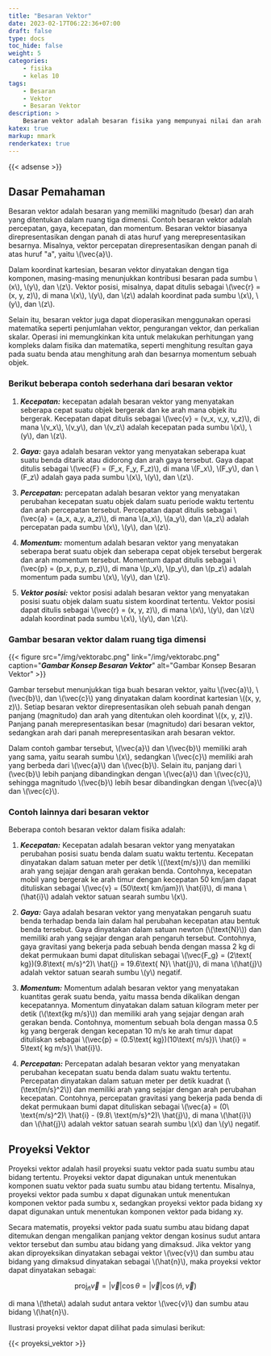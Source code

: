 ```yaml
---
title: "Besaran Vektor"
date: 2023-02-17T06:22:36+07:00
draft: false
type: docs
toc_hide: false
weight: 5
categories:
    - fisika
    - kelas 10
tags:
    - Besaran
    - Vektor
    - Besaran Vektor
description: >
    Besaran vektor adalah besaran fisika yang mempunyai nilai dan arah.
katex: true
markup: mmark
renderkatex: true
---
```



{{< adsense >}}

## Dasar Pemahaman

Besaran vektor adalah besaran yang memiliki magnitudo (besar) dan arah yang ditentukan dalam ruang tiga dimensi. Contoh besaran vektor adalah percepatan, gaya, kecepatan, dan momentum. Besaran vektor biasanya direpresentasikan dengan panah di atas huruf yang merepresentasikan besarnya. Misalnya, vektor percepatan direpresentasikan dengan panah di atas huruf "a", yaitu \\(\vec{a}\\).

Dalam koordinat kartesian, besaran vektor dinyatakan dengan tiga komponen, masing-masing menunjukkan kontribusi besaran pada sumbu \\(x\\), \\(y\\), dan \\(z\\). Vektor posisi, misalnya, dapat ditulis sebagai \\(\vec{r} = (x, y, z)\\), di mana \\(x\\), \\(y\\), dan \\(z\\) adalah koordinat pada sumbu \\(x\\), \\(y\\), dan \\(z\\).

Selain itu, besaran vektor juga dapat dioperasikan menggunakan operasi matematika seperti penjumlahan vektor, pengurangan vektor, dan perkalian skalar. Operasi ini memungkinkan kita untuk melakukan perhitungan yang kompleks dalam fisika dan matematika, seperti menghitung resultan gaya pada suatu benda atau menghitung arah dan besarnya momentum sebuah objek.

### Berikut beberapa contoh sederhana dari besaran vektor

1. ***Kecepatan:*** kecepatan adalah besaran vektor yang menyatakan seberapa cepat suatu objek bergerak dan ke arah mana objek itu bergerak. Kecepatan dapat ditulis sebagai \\(\vec{v} = (v_x, v_y, v_z)\\), di mana \\(v_x\\), \\(v_y\\), dan \\(v_z\\) adalah kecepatan pada sumbu \\(x\\), \\(y\\), dan \\(z\\).

2. ***Gaya:*** gaya adalah besaran vektor yang menyatakan seberapa kuat suatu benda ditarik atau didorong dan arah gaya tersebut. Gaya dapat ditulis sebagai \\(\vec{F} = (F_x, F_y, F_z)\\), di mana \\(F_x\\), \\(F_y\\), dan \\(F_z\\) adalah gaya pada sumbu \\(x\\), \\(y\\), dan \\(z\\).

3. ***Percepatan:*** percepatan adalah besaran vektor yang menyatakan perubahan kecepatan suatu objek dalam suatu periode waktu tertentu dan arah percepatan tersebut. Percepatan dapat ditulis sebagai \\(\vec{a} = (a_x, a_y, a_z)\\), di mana \\(a_x\\), \\(a_y\\), dan \\(a_z\\) adalah percepatan pada sumbu \\(x\\), \\(y\\), dan \\(z\\).

4. ***Momentum:*** momentum adalah besaran vektor yang menyatakan seberapa berat suatu objek dan seberapa cepat objek tersebut bergerak dan arah momentum tersebut. Momentum dapat ditulis sebagai \\(\vec{p} = (p_x, p_y, p_z)\\), di mana \\(p_x\\), \\(p_y\\), dan \\(p_z\\) adalah momentum pada sumbu \\(x\\), \\(y\\), dan \\(z\\).

5. ***Vektor posisi:*** vektor posisi adalah besaran vektor yang menyatakan posisi suatu objek dalam suatu sistem koordinat tertentu. Vektor posisi dapat ditulis sebagai \\(\vec{r} = (x, y, z)\\), di mana \\(x\\), \\(y\\), dan \\(z\\) adalah koordinat pada sumbu \\(x\\), \\(y\\), dan \\(z\\).

### Gambar besaran vektor dalam ruang tiga dimensi

<!-- |[![Gambar Konsep Besaran Vektor](/img/vektorabc.png "Gambar Konsep Besaran Vektor")](/img/vektorabc.png)|
|:--:|
|*Gambar Konsep Besaran Vektor*| -->
{{< figure src="/img/vektorabc.png" link="/img/vektorabc.png" caption="***Gambar Konsep Besaran Vektor***" alt="Gambar Konsep Besaran Vektor" >}}

Gambar tersebut menunjukkan tiga buah besaran vektor, yaitu \\(\vec{a}\\), \\(\vec{b}\\), dan \\(\vec{c}\\) yang dinyatakan dalam koordinat kartesian \\((x, y, z)\\). Setiap besaran vektor direpresentasikan oleh sebuah panah dengan panjang (magnitudo) dan arah yang ditentukan oleh koordinat \\((x, y, z)\\). Panjang panah merepresentasikan besar (magnitudo) dari besaran vektor, sedangkan arah dari panah merepresentasikan arah besaran vektor.

Dalam contoh gambar tersebut, \\(\vec{a}\\) dan \\(\vec{b}\\) memiliki arah yang sama, yaitu searah sumbu \\(x\\), sedangkan \\(\vec{c}\\) memiliki arah yang berbeda dari \\(\vec{a}\\) dan \\(\vec{b}\\). Selain itu, panjang dari \\(\vec{b}\\) lebih panjang dibandingkan dengan \\(\vec{a}\\) dan \\(\vec{c}\\), sehingga magnitudo \\(\vec{b}\\) lebih besar dibandingkan dengan \\(\vec{a}\\) dan \\(\vec{c}\\).

### Contoh lainnya dari besaran vektor

Beberapa contoh besaran vektor dalam fisika adalah:

1. ***Kecepatan:*** Kecepatan adalah besaran vektor yang menyatakan perubahan posisi suatu benda dalam suatu waktu tertentu. Kecepatan dinyatakan dalam satuan meter per detik \\((\text{m/s})\\) dan memiliki arah yang sejajar dengan arah gerakan benda. Contohnya, kecepatan mobil yang bergerak ke arah timur dengan kecepatan 50 km/jam dapat dituliskan sebagai \\(\vec{v} = (50\text{ km/jam})\ \hat{i}\\), di mana \\(\hat{i}\\) adalah vektor satuan searah sumbu \\(x\\).

2. ***Gaya:*** Gaya adalah besaran vektor yang menyatakan pengaruh suatu benda terhadap benda lain dalam hal perubahan kecepatan atau bentuk benda tersebut. Gaya dinyatakan dalam satuan newton (\\(\text{N}\\)) dan memiliki arah yang sejajar dengan arah pengaruh tersebut. Contohnya, gaya gravitasi yang bekerja pada sebuah benda dengan massa 2 kg di dekat permukaan bumi dapat dituliskan sebagai \\(\vec{F_g} = (2\text{ kg})(9.8\text{ m/s}^2)\ \hat{j} = 19.6\text{ N}\ \hat{j}\\), di mana \\(\hat{j}\\) adalah vektor satuan searah sumbu \\(y\\) negatif.

3. ***Momentum:*** Momentum adalah besaran vektor yang menyatakan kuantitas gerak suatu benda, yaitu massa benda dikalikan dengan kecepatannya. Momentum dinyatakan dalam satuan kilogram meter per detik (\\(\text{kg m/s}\\)) dan memiliki arah yang sejajar dengan arah gerakan benda. Contohnya, momentum sebuah bola dengan massa 0.5 kg yang bergerak dengan kecepatan 10 m/s ke arah timur dapat dituliskan sebagai \\(\vec{p} = (0.5\text{ kg})(10\text{ m/s})\ \hat{i} = 5\text{ kg m/s}\ \hat{i}\\).

4. ***Percepatan:*** Percepatan adalah besaran vektor yang menyatakan perubahan kecepatan suatu benda dalam suatu waktu tertentu. Percepatan dinyatakan dalam satuan meter per detik kuadrat (\\(\text{m/s}^2\\)) dan memiliki arah yang sejajar dengan arah perubahan kecepatan. Contohnya, percepatan gravitasi yang bekerja pada benda di dekat permukaan bumi dapat dituliskan sebagai \\(\vec{a} = (0\ \text{m/s}^2)\ \hat{i} - (9.8\ \text{m/s}^2)\ \hat{j}\\), di mana \\(\hat{i}\\) dan \\(\hat{j}\\) adalah vektor satuan searah sumbu \\(x\\) dan \\(y\\) negatif.

## Proyeksi Vektor

Proyeksi vektor adalah hasil proyeksi suatu vektor pada suatu sumbu atau bidang tertentu. Proyeksi vektor dapat digunakan untuk menentukan komponen suatu vektor pada suatu sumbu atau bidang tertentu. Misalnya, proyeksi vektor pada sumbu x dapat digunakan untuk menentukan komponen vektor pada sumbu x, sedangkan proyeksi vektor pada bidang xy dapat digunakan untuk menentukan komponen vektor pada bidang xy.

Secara matematis, proyeksi vektor pada suatu sumbu atau bidang dapat ditemukan dengan mengalikan panjang vektor dengan kosinus sudut antara vektor tersebut dan sumbu atau bidang yang dimaksud. Jika vektor yang akan diproyeksikan dinyatakan sebagai vektor \\(\vec{v}\\) dan sumbu atau bidang yang dimaksud dinyatakan sebagai
\\(\hat{n}\\), maka proyeksi vektor dapat dinyatakan sebagai:

$$\operatorname{proj}_{\hat{n}} \vec{v} = |\vec{v}| \cos \theta = |\vec{v}| \cos (\hat{n}, \vec{v})$$

di mana \\(\theta\\) adalah sudut antara vektor \\(\vec{v}\\) dan sumbu atau bidang \\(\hat{n}\\).

Ilustrasi proyeksi vektor dapat dilihat pada simulasi berikut:

{{< proyeksi_vektor >}}
